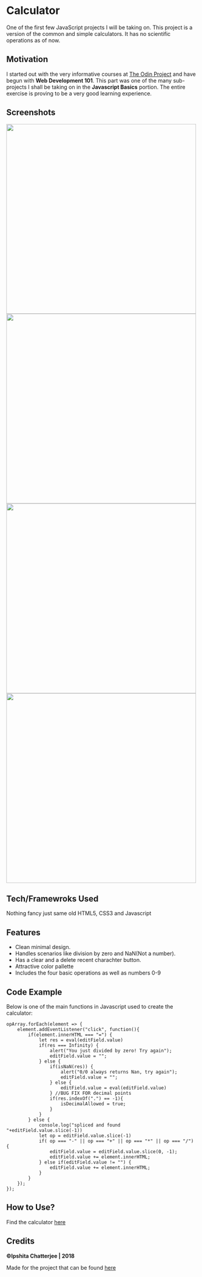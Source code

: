 # Calculator
One of the first few JavaScript projects I will be taking on.
This project is a version of the common and simple calculators. It has no scientific operations as of now.

## Motivation
I started out with the very informative courses at [The Odin Project](https://www.theodinproject.com/courses/web-development-101) and have begun with **Web Development 101**. This part was one of the many sub-projects I shall be taking on in the **Javascript Basics** portion. The entire exercise is proving to be a very good learning experience.

## Screenshots
<img src="assets/images/screenshots/bw.PNG" width="500px">
<img src="assets/images/screenshots/color.PNG" width="500px">
<img src="assets/images/screenshots/reset.PNG" width="500px">
<img src="assets/images/screenshots/32.PNG" width="500px">

## Tech/Framewroks Used
Nothing fancy just same old HTML5, CSS3 and Javascript

## Features
* Clean minimal design.
* Handles scenarios like division by zero and NaN(Not a number).
* Has a clear and a delete recent charachter button.
* Attractive color pallette 
* Includes the four basic operations as well as numbers 0-9

## Code Example
Below is one of the main functions in Javascript used to create the calculator:

```
opArray.forEach(element => {
    element.addEventListener("click", function(){
        if(element.innerHTML === "=") {
            let res = eval(editField.value)
            if(res === Infinity) {
                alert("You just divided by zero! Try again");
                editField.value = "";
            } else {
                if(isNaN(res)) {
                    alert("0/0 always returns Nan, try again");
                    editField.value = "";
                } else {
                    editField.value = eval(editField.value)
                } //BUG FIX FOR decimal points
                if(res.indexOf(".") == -1){
                    isDecimalAllowed = true;
                }
            }
        } else {
            console.log("spliced and found "+editField.value.slice(-1))
            let op = editField.value.slice(-1)
            if( op === "-" || op === "+" || op === "*" || op === "/") {
                editField.value = editField.value.slice(0, -1);
                editField.value += element.innerHTML;
            } else if(editField.value != "") {
                editField.value += element.innerHTML;
            }
        }
    });
});

```
## How to Use?
Find the calculator [here](https://ipshitachatterjee.github.io/Calculator/)

## Credits
**©Ipshita Chatterjee | 2018**

Made for the project that can be found [here](https://www.theodinproject.com/courses/web-development-101/lessons/calculator)
